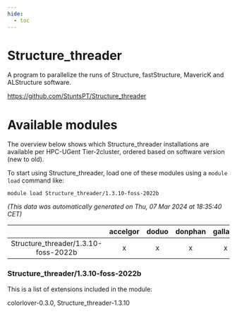 ```yaml
---
hide:
  - toc
---
```


Structure_threader
==================


A program to parallelize the runs of Structure, fastStructure, MavericK and ALStructure software.

https://github.com/StuntsPT/Structure_threader
# Available modules


The overview below shows which Structure_threader installations are available per HPC-UGent Tier-2cluster, ordered based on software version (new to old).

To start using Structure_threader, load one of these modules using a `module load` command like:

```shell
module load Structure_threader/1.3.10-foss-2022b
```

*(This data was automatically generated on Thu, 07 Mar 2024 at 18:35:40 CET)*  

| |accelgor|doduo|donphan|gallade|joltik|skitty|
| :---: | :---: | :---: | :---: | :---: | :---: | :---: |
|Structure_threader/1.3.10-foss-2022b|x|x|x|x|x|x|


### Structure_threader/1.3.10-foss-2022b

This is a list of extensions included in the module:

colorlover-0.3.0, Structure_threader-1.3.10
